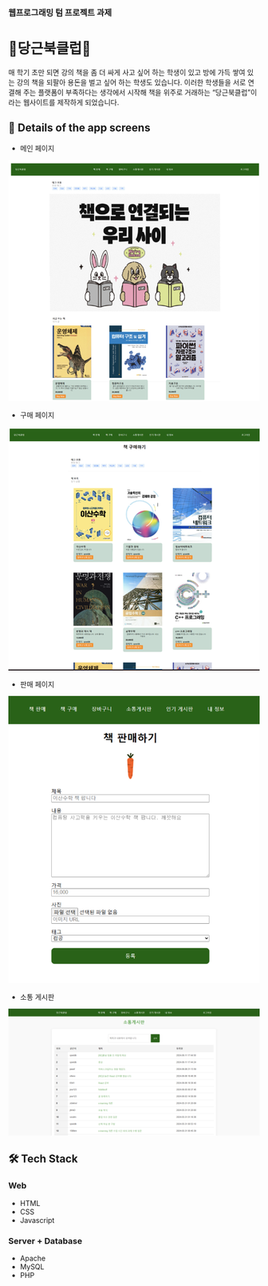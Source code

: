 ### 웹프로그래밍 텀 프로젝트 과제




# 🥕당근북클럽📖
매 학기 초만 되면 강의 책을 좀 더 싸게 사고 싶어 하는 학생이 있고 방에 가득 쌓여 있는 강의 책을 되팔아 용돈을 벌고 싶어 하는 학생도 있습니다. 이러한 학생들을 서로 연결해 주는 플랫폼이 부족하다는 생각에서 시작해 책을 위주로 거래하는 “당근북클럽”이라는 웹사이트를 제작하게 되었습니다.




## 📖 Details of the app screens
- 메인 페이지
  
![메인 페이지](https://github.com/qowldk/web-programming/blob/main/%EB%A9%94%EC%9D%B8%20%ED%8E%98%EC%9D%B4%EC%A7%80.png)


- 구매 페이지

![구매 페이지](https://github.com/qowldk/web-programming/blob/main/%EC%B1%85%20%EA%B5%AC%EB%A7%A4%20%ED%8E%98%EC%9D%B4%EC%A7%80.png)


- 판매 페이지

![판매 페이지](https://github.com/qowldk/web-programming/blob/main/%EC%B1%85%20%ED%8C%90%EB%A7%A4%20%ED%8E%98%EC%9D%B4%EC%A7%80.png)


- 소통 게시판

![소통 게시판](https://github.com/qowldk/web-programming/blob/main/%EC%86%8C%ED%86%B5%20%EA%B2%8C%EC%8B%9C%ED%8C%90.png)

  
## 🛠️ Tech Stack
### Web
- HTML
- CSS
- Javascript

### Server + Database
- Apache
- MySQL
- PHP

